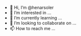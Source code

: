 - 👋 Hi, I’m @henarsoler
- 👀 I’m interested in ...
- 🌱 I’m currently learning ...
- 💞️ I’m looking to collaborate on ...
- 📫 How to reach me ...

<!---
henarsoler/henarsoler is a ✨ special ✨ repository because its `README.md` (this file) appears on your GitHub profile.
You can click the Preview link to take a look at your changes.
--->
